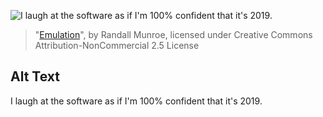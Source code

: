 ![I laugh at the software as if I'm 100% confident that it's 2019.](https://imgs.xkcd.com/comics/emulation.png)
> "[Emulation](https://xkcd.com/2221/)", by Randall Munroe, licensed under Creative Commons Attribution-NonCommercial 2.5 License

## Alt Text
I laugh at the software as if I'm 100% confident that it's 2019.
